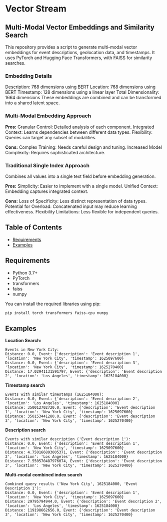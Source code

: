 # Vector Stream

## Multi-Modal Vector Embeddings and Similarity Search
This repository provides a script to generate multi-modal vector embeddings for event descriptions, geolocation data, and timestamps. It uses PyTorch and Hugging Face Transformers, with FAISS for similarity searches.

### Embedding Details
Description: 768 dimensions using BERT
Location: 768 dimensions using BERT
Timestamp: 128 dimensions using a linear layer
Total Dimensionality: 1664 dimensions
These embeddings are combined and can be transformed into a shared latent space.

### Multi-Modal Embedding Approach
**Pros:**
Granular Control: Detailed analysis of each component.
Integrated Context: Learns dependencies between different data types.
Flexibility: Queries can target any subset of modalities.

**Cons:**
Complex Training: Needs careful design and tuning.
Increased Model Complexity: Requires sophisticated architecture.

### Traditional Single Index Approach
Combines all values into a single text field before embedding generation.

**Pros:**
Simplicity: Easier to implement with a single model.
Unified Context: Embedding captures integrated context.

**Cons:**
Loss of Specificity: Less distinct representation of data types.
Potential for Overload: Concatenated input may reduce learning effectiveness.
Flexibility Limitations: Less flexible for independent queries.

## Table of Contents
- [Requirements](#requirements)
- [Examples](#examples)

## Requirements
- Python 3.7+
- PyTorch
- transformers
- faiss
- numpy

You can install the required libraries using pip:
```bash
pip install torch transformers faiss-cpu numpy
```

## Examples

**Location Search:**
```
Events in New York City:
Distance: 0.0, Event: {'description': 'Event description 1', 'location': 'New York City', 'timestamp': 1625097600}
Distance: 0.0, Event: {'description': 'Event description 3', 'location': 'New York City', 'timestamp': 1625270400}
Distance: 17.02941131591797, Event: {'description': 'Event description 2', 'location': 'Los Angeles', 'timestamp': 1625184000}
```

**Timestamp search**
```
Events with similar timestamps (1625184000):
Distance: 0.0, Event: {'description': 'Event description 2', 'location': 'Los Angeles', 'timestamp': 1625184000}
Distance: 350012702720.0, Event: {'description': 'Event description 1', 'location': 'New York City', 'timestamp': 1625097600}
Distance: 350153441280.0, Event: {'description': 'Event description 3', 'location': 'New York City', 'timestamp': 1625270400}
```

**Description search**
```
Events with similar description ('Event description 1'):
Distance: 0.0, Event: {'description': 'Event description 1', 'location': 'New York City', 'timestamp': 1625097600}
Distance: 4.750166893005371, Event: {'description': 'Event description 2', 'location': 'Los Angeles', 'timestamp': 1625184000}
Distance: 7.550570487976074, Event: {'description': 'Event description 3', 'location': 'New York City', 'timestamp': 1625270400}
```

**Multi-modal combined index search**
```
Combined query results ('New York City', 1625184000, 'Event Description 1'):
Distance: 0.0, Event: {'description': 'Event description 1', 'location': 'New York City', 'timestamp': 1625097600}
Distance: 29795794944.0, Event: {'description': 'Event description 2', 'location': 'Los Angeles', 'timestamp': 1625184000}
Distance: 119198662656.0, Event: {'description': 'Event description 3', 'location': 'New York City', 'timestamp': 1625270400}
```

